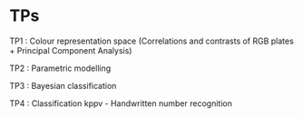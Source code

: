 # TPs
TP1 : Colour representation space (Correlations and contrasts of RGB plates + Principal Component Analysis)

TP2 : Parametric modelling

TP3 : Bayesian classification

TP4 : Classification kppv - Handwritten number recognition
